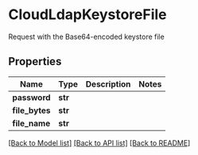 # CloudLdapKeystoreFile

Request with the Base64-encoded keystore file
## Properties
Name | Type | Description | Notes
------------ | ------------- | ------------- | -------------
**password** | **str** |  | 
**file_bytes** | **str** |  | 
**file_name** | **str** |  | 

[[Back to Model list]](../README.md#documentation-for-models) [[Back to API list]](../README.md#documentation-for-api-endpoints) [[Back to README]](../README.md)


